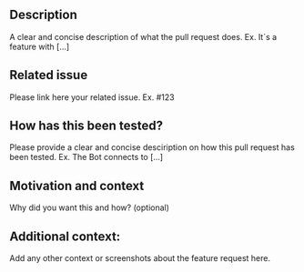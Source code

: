 ## Description  
A clear and concise description of what the pull request does. Ex. It`s a feature with [...]

## Related issue  
Please link here your related issue. Ex. #123

## How has this been tested?  
Please provide a clear and concise desciription on how this pull request has been tested. Ex. The Bot connects to [...]

## Motivation and context  
Why did you want this and how? (optional)

## Additional context:  
Add any other context or screenshots about the feature request here.